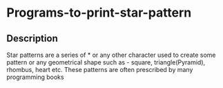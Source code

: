# Programs-to-print-star-pattern
## Description
Star patterns are a series of * or any other character used to create some pattern or any geometrical shape such as - square, triangle(Pyramid), rhombus, heart etc. These patterns are often prescribed by many programming books
